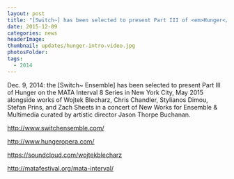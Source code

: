 ```yaml
---
layout: post
title: "[Switch~] has been selected to present Part III of <em>Hunger</em> on the MATA Interval 8 Series in NYC."
date: 2015-12-09
categories: news
headerImage:
thumbnail: updates/hunger-intro-video.jpg
photosFolder:
tags:
  - 2014
---
```


Dec. 9, 2014: the [Switch~ Ensemble] has been selected to present Part III of Hunger on the MATA Interval 8 Series in New York City, May 2015 alongside works of Wojtek Blecharz, Chris Chandler, Stylianos Dimou, Stefan Prins, and Zach Sheets in a concert of New Works for Ensemble & Multimedia curated by artistic director Jason Thorpe Buchanan.

http://www.switchensemble.com/

http://www.hungeropera.com/

https://soundcloud.com/wojtekblecharz

http://matafestival.org/mata-interval/
